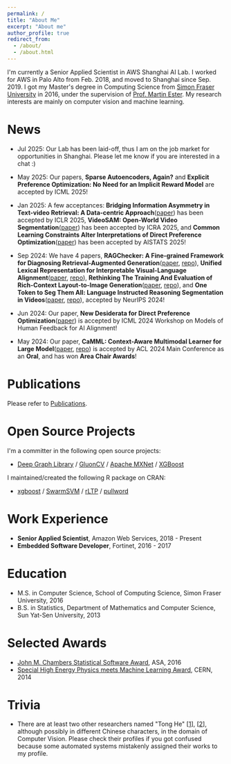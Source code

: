 ```yaml
---
permalink: /
title: "About Me"
excerpt: "About me"
author_profile: true
redirect_from: 
  - /about/
  - /about.html
---
```


I'm currently a Senior Applied Scientist in AWS Shanghai AI Lab. I worked for AWS in Palo Alto from Feb. 2018, and moved to Shanghai since Sep. 2019. I got my Master's degree in Computing Science from [Simon Fraser University](https://www.sfu.ca/) in 2016, under the supervision of [Prof. Martin Ester](https://www.cs.sfu.ca/~ester/). My research interests are mainly on computer vision and machine learning.

# News

- Jul 2025: Our Lab has been laid-off, thus I am on the job market for opportunities in Shanghai. Please let me know if you are interested in a chat :)

- May 2025: Our papers, **Sparse Autoencoders, Again?** and **Explicit Preference Optimization: No Need for an Implicit Reward Model** are accepted by ICML 2025!

- Jan 2025: A few acceptances: **Bridging Information Asymmetry in Text-video Retrieval: A Data-centric Approach**([paper](https://openreview.net/forum?id=Tn6lrFbiP4)) has been accepted by ICLR 2025, **VideoSAM: Open-World Video Segmentation**([paper](https://arxiv.org/abs/2410.08781)) has been accepted by ICRA 2025, and **Common Learning Constraints Alter Interpretations of Direct Preference Optimization**([paper](https://openreview.net/forum?id=UlrAxDAYqE)) has been accepted by AISTATS 2025!

- Sep 2024: We have 4 papers, **RAGChecker: A Fine-grained Framework for Diagnosing Retrieval-Augmented Generation**([paper](https://arxiv.org/pdf/2408.08067), [repo](https://github.com/amazon-science/RAGChecker)), **Unified Lexical Representation for Interpretable Visual-Language Alignment**([paper](https://arxiv.org/pdf/2407.17827), [repo](https://github.com/Clementine24/LexVLA)), **Rethinking The Training And Evaluation of Rich-Context Layout-to-Image Generation**([paper](https://arxiv.org/pdf/2409.04847), [repo](https://github.com/cplusx/rich_context_L2I/tree/main)), and **One Token to Seg Them All: Language Instructed Reasoning Segmentation in Videos**([paper](https://arxiv.org/pdf/2409.19603), [repo](https://github.com/showlab/VideoLISA)), accepted by NeurIPS 2024!

- Jun 2024: Our paper, **New Desiderata for Direct Preference Optimization**([paper](https://arxiv.org/pdf/2407.09072)) is accepted by ICML 2024 Workshop on Models of Human Feedback for AI Alignment!

- May 2024: Our paper, **CaMML: Context-Aware Multimodal Learner for Large Model**([paper](https://arxiv.org/abs/2401.03149), [repo](https://github.com/amazon-science/camml)) is accepted by ACL 2024 Main Conference as an **Oral**, and has won **Area Chair Awards**!

# Publications

Please refer to [Publications](https://hetong007.github.io/publications/).

# Open Source Projects

I'm a committer in the following open source projects:

- [Deep Graph Library](https://www.dgl.ai/) / [GluonCV](https://gluon-cv.mxnet.io/) / [Apache MXNet](https://mxnet.apache.org/) / [XGBoost](https://xgboost.ai/)

I maintained/created the following R package on CRAN:

- [xgboost](https://cran.r-project.org/web//packages/xgboost/index.html) / [SwarmSVM](https://cran.r-project.org/web//packages/SwarmSVM/index.html) / [rLTP](https://cran.r-project.org/web//packages/rLTP/index.html) / [pullword](https://cran.r-project.org/web//packages/pullword/index.html)

# Work Experience

- **Senior Applied Scientist**, Amazon Web Services, 2018 - Present
- **Embedded Software Developer**, Fortinet, 2016 - 2017

# Education

- M.S. in Computer Science, School of Computing Science, Simon Fraser University, 2016
- B.S. in Statistics, Department of Mathematics and Computer Science, Sun Yat-Sen University, 2013

# Selected Awards

- [John M. Chambers Statistical Software Award](http://stat-computing.org/awards/jmc/winners.html), ASA, 2016
- [Special High Energy Physics meets Machine Learning Award](https://atlas.cern/updates/atlas-news/machine-learning-wins-higgs-challenge), CERN, 2014

# Trivia

- There are at least two other researchers named "Tong He" [[1](https://scholar.google.com.hk/citations?user=kWADCMUAAAAJ&hl=zh-CN)], [[2](https://scholar.google.com/citations?user=v6o-fksAAAAJ&hl=zh-CN)], although possibly in different Chinese characters, in the domain of Computer Vision. Please check their profiles if you got confused because some automated systems mistakenly assigned their works to my profile.
